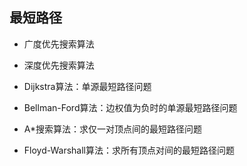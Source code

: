 ## 最短路径

- 广度优先搜索算法

- 深度优先搜索算法

- Dijkstra算法：单源最短路径问题

- Bellman-Ford算法：边权值为负时的单源最短路径问题 

- A*搜索算法：求仅一对顶点间的最短路径问题

- Floyd-Warshall算法：求所有顶点对间的最短路径问题